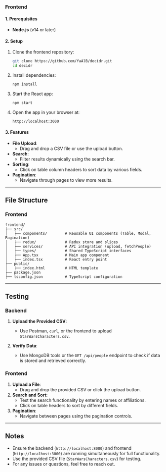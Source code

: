 ### **Frontend**

#### **1. Prerequisites**
- **Node.js** (v14 or later)

#### **2. Setup**
1. Clone the frontend repository:
   ```bash
   git clone https://github.com/YaAlB/decidr.git
   cd decidr
   ```

2. Install dependencies:
   ```bash
   npm install
   ```

3. Start the React app:
   ```bash
   npm start
   ```

4. Open the app in your browser at:
   ```
   http://localhost:3000
   ```

#### **3. Features**
- **File Upload**:
  - Drag and drop a CSV file or use the upload button.
- **Search**:
  - Filter results dynamically using the search bar.
- **Sorting**:
  - Click on table column headers to sort data by various fields.
- **Pagination**:
  - Navigate through pages to view more results.

---

## **File Structure**

### **Frontend**
```
frontend/
├── src/
│   ├── components/        # Reusable UI components (Table, Modal, Pagination)
│   ├── redux/             # Redux store and slices
│   ├── services/          # API integration (upload, fetchPeople)
│   ├── types/             # Shared TypeScript interfaces
│   ├── App.tsx            # Main app component
│   ├── index.tsx          # React entry point
├── public/
│   ├── index.html         # HTML template
├── package.json
├── tsconfig.json          # TypeScript configuration
```

---

## **Testing**

### **Backend**
1. **Upload the Provided CSV**:
   - Use Postman, `curl`, or the frontend to upload `StarWarsCharacters.csv`.

2. **Verify Data**:
   - Use MongoDB tools or the `GET /api/people` endpoint to check if data is stored and retrieved correctly.

### **Frontend**
1. **Upload a File**:
   - Drag and drop the provided CSV or click the upload button.
2. **Search and Sort**:
   - Test the search functionality by entering names or affiliations.
   - Click on table headers to sort by different fields.
3. **Pagination**:
   - Navigate between pages using the pagination controls.

---

## **Notes**
- Ensure the backend (`http://localhost:8000`) and frontend (`http://localhost:3000`) are running simultaneously for full functionality.
- Use the provided CSV file (`StarWarsCharacters.csv`) for testing.
- For any issues or questions, feel free to reach out.
